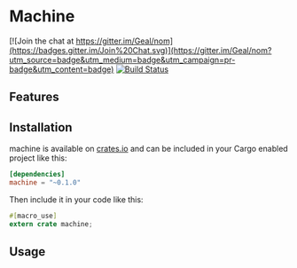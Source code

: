 # Machine

[![Join the chat at https://gitter.im/Geal/nom](https://badges.gitter.im/Join%20Chat.svg)](https://gitter.im/Geal/nom?utm_source=badge&utm_medium=badge&utm_campaign=pr-badge&utm_content=badge)
[![Build Status](https://travis-ci.org/Geal/machine.svg?branch=master)](https://travis-ci.org/Geal/machine)

## Features


## Installation

machine is available on [crates.io](https://crates.io/crates/machine) and can be included in your Cargo enabled project like this:

```toml
[dependencies]
machine = "~0.1.0"
```

Then include it in your code like this:

```rust
#[macro_use]
extern crate machine;
```

## Usage

